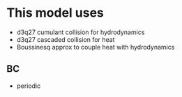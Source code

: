 
# This model uses

* d3q27 cumulant collision for hydrodynamics
* d3q27 cascaded collision for heat
* Boussinesq approx to couple heat with hydrodynamics

## BC

* periodic

